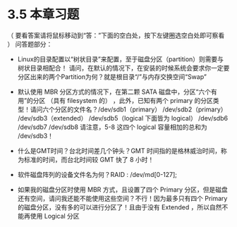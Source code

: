 # 3.5 本章习题

（ 要看答案请将鼠标移动到“答：”下面的空白处，按下左键圈选空白处即可察看 ） 问答题部分：

-   Linux的目录配置以“树状目录”来配置，至于磁盘分区（partition）则需要与树状目录相配合！ 请问，在默认的情况下，在安装的时候系统会要求你一定要分区出来的两个Partition为何？就是根目录“/”与内存交换空间“Swap”

-   默认使用 MBR 分区方式的情况下，在第二颗 SATA 磁盘中，分区“六个有用”的分区 （具有 filesystem 的） ，此外，已知有两个 primary 的分区类型！请问六个分区的文件名？/dev/sdb1（primary） /dev/sdb2（primary） /dev/sdb3（extended） /dev/sdb5（logical 下面皆为 logical） /dev/sdb6 /dev/sdb7 /dev/sdb8 请注意，5-8 这四个 logical 容量相加的总和为 /dev/sdb3！

-   什么是GMT时间？台北时间差几个钟头？GMT 时间指的是格林威治时间，称为标准的时间，而台北时间较 GMT 快了 8 小时！

-   软件磁盘阵列的设备文件名为何？RAID : /dev/md\[0-127\];

-   如果我的磁盘分区时使用 MBR 方式，且设置了四个 Primary 分区，但是磁盘还有空间，请问我还能不能使用这些空间？不行！因为最多只有四个 Primary 的磁盘分区，没有多的可以进行分区了！且由于没有 Extended ，所以自然不能再使用 Logical 分区